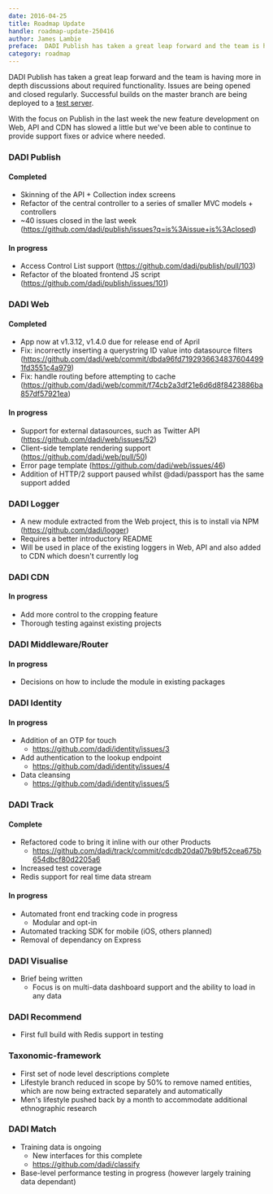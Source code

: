 ```yaml
---
date: 2016-04-25
title: Roadmap Update
handle: roadmap-update-250416
author: James Lambie
preface:  DADI Publish has taken a great leap forward and the team is having more in depth discussions about required functionality. 
category: roadmap
---
```


DADI Publish has taken a great leap forward and the team is having more in depth discussions about required functionality. Issues are being opened and closed regularly. Successful builds on the master branch are being deployed to a [test server](http://52.51.2.38).

With the focus on Publish in the last week the new feature development on Web, API and CDN has slowed a little but we've been able to continue to provide support fixes or advice  where needed.

### DADI Publish

#### Completed

* Skinning of the API + Collection index screens
* Refactor of the central controller to a series of smaller MVC models + controllers
* ~40 issues closed in the last week (https://github.com/dadi/publish/issues?q=is%3Aissue+is%3Aclosed)

#### In progress

* Access Control List support (https://github.com/dadi/publish/pull/103)
* Refactor of the bloated frontend JS script (https://github.com/dadi/publish/issues/101)

### DADI Web

#### Completed

* App now at v1.3.12, v1.4.0 due for release end of April
* Fix: incorrectly inserting a querystring ID value into datasource filters (https://github.com/dadi/web/commit/dbda96fd71929366348376044991fd3551c4a979)
* Fix: handle routing before attempting to cache (https://github.com/dadi/web/commit/f74cb2a3df21e6d6d8f8423886ba857df57921ea)

#### In progress

* Support for external datasources, such as Twitter API (https://github.com/dadi/web/issues/52)
* Client-side template rendering support (https://github.com/dadi/web/pull/50)
* Error page template (https://github.com/dadi/web/issues/46)
* Addition of HTTP/2 support paused whilst @dadi/passport has the same support added

### DADI Logger

* A new module extracted from the Web project, this is to install via NPM (https://github.com/dadi/logger)
* Requires a better introductory README
* Will be used in place of the existing loggers in Web, API and also added to CDN which
doesn't currently log


### DADI CDN

#### In progress

* Add more control to the cropping feature
* Thorough testing against existing projects

### DADI Middleware/Router

#### In progress

* Decisions on how to include the module in existing packages

### DADI Identity

#### In progress

* Addition of an OTP for touch
	* https://github.com/dadi/identity/issues/3
* Add authentication to the lookup endpoint
	* https://github.com/dadi/identity/issues/4
* Data cleansing
	* https://github.com/dadi/identity/issues/5

### DADI Track

#### Complete

* Refactored code to bring it inline with our other Products
	* https://github.com/dadi/track/commit/cdcdb20da07b9bf52cea675b654dbcf80d2205a6
* Increased test coverage
* Redis support for real time data stream

#### In progress

* Automated front end tracking code in progress
	* Modular and opt-in
* Automated tracking SDK for mobile (iOS, others planned)
* Removal of dependancy on Express

### DADI Visualise

* Brief being written
	* Focus is on multi-data dashboard support and the ability to load in any data

### DADI Recommend

* First full build with Redis support in testing

### Taxonomic-framework

* First set of node level descriptions complete
* Lifestyle branch reduced in scope by 50% to remove named entities, which are now being extracted separately and automatically
* Men's lifestyle pushed back by a month to accommodate additional ethnographic research

### DADI Match

* Training data is ongoing
	* New interfaces for this complete
	* https://github.com/dadi/classify
* Base-level performance testing in progress (however largely training data dependant)

